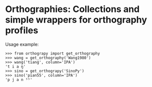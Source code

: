 # Orthographies: Collections and simple wrappers for orthography profiles

Usage example:

```
>>> from orthograpy import get_orthography
>>> wang = get_orthography('Wang1980')
>>> wang('tiang', column='IPA')
't i a ŋ'
>>> sino = get_orthograpy('SinoPy')
>>> sino('pian55', column='IPA')
'p j a n ⁵⁵'
```

